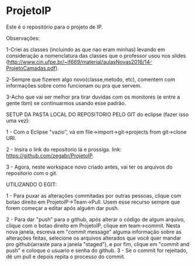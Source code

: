# ProjetoIP
Este é o repositório para o projeto de IP.

Observações:
 
1-Criei as classes (incluindo as que nao eram minhas) levando em consideração a nomenclatura das classes que o professor usou nos slides (http://www.cin.ufpe.br/~if669/material/aulasNovas2016/14-ProjetoCamadas.pdf).

2-Sempre que fizerem algo novo(classe,metodo, etc), comentem com informações sobre como funcionam ou pra que servem.

3-Acho que vai ser melhor pra tirar duvidas com os monitores (e entre a gente tbm) se continuarmos usando esse padrão.



  SETUP DA PASTA LOCAL DO REPOSITORIO PELO GIT do eclipse (fazer isso uma vez):
  
  1 - Com o Eclipse "vazio", vá em file->import->git->projects from git->clone URI.

  2 - Insira o link do repositorio lá e prossiga. link: https://github.com/zegabr/ProjetoIP.

  3 - Agora, neste workspace novo criado antes, vai ter os arquivos do repositorio com o git.
  
  
  

  UTILIZANDO O EGIT:
  
  1 - Para puxar as alterações commitadas por outras pessoas, clique com botao direito em ProjetoIP->Team->Pull. Usem esse recurso sempre que forem começar a editar após alguém dar push.
    
  2 - Para dar "push" para o github, após alterar o código de algum arquivo, clique com o botao direito em ProjetoIP, clique em team->commit. Nesta nova janela, escreva em "commit message" alguma informação sobre as alterações feitas, selecione os arquivos alterados que você quer mandar pro github(arraste para a janela "staged"), e por fim, clique em "commit and push" e coloque o usuario e senha do github.
  3 - Se o commit for rejeitado, dê um pull e depois repita o processo do commit. 
